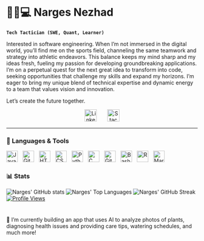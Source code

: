# 🧙‍♂️💻 Narges Nezhad 

**`Tech Tactician (SWE, Quant, Learner)`**

Interested in software engineering. When I’m not immersed in the digital world, you’ll find me on the sports field, channeling the same teamwork and strategy into athletic endeavors. This balance keeps my mind sharp and my ideas fresh, fueling my passion for developing groundbreaking applications. I’m on a perpetual quest for the next great idea to transform into code, seeking opportunities that challenge my skills and expand my horizons. I’m eager to bring my unique blend of technical expertise and dynamic energy to a team that values vision and innovation.

Let’s create the future together.

<!-- Social icons section -->
<p align="center">
  <a href="https://www.linkedin.com/in/narges-movahedian-nezhad/"><img width="32px" alt="LinkedIn" title="LinkedIn" src="https://i.imgur.com/yRpa1dQ.png"/></a>
  &#8287;&#8287;&#8287;&#8287;&#8287;
  <a href="https://stackoverflow.com/users/21972743/narges-m"><img width="32px" alt="Stack Overflow" title="Stack Overflow" src="https://cdn2.iconfinder.com/data/icons/social-icons-color/512/stackoverflow-1024.png"/></a>
</p>

---

### 🧰 Languages & Tools

<img align="left" alt="Java" width="30px" style="padding-right:10px;" src="https://cdn.jsdelivr.net/gh/devicons/devicon/icons/java/java-original.svg"/>
<img align="left" alt="Git" width="30px" style="padding-right:10px;" src="https://cdn.jsdelivr.net/gh/devicons/devicon/icons/git/git-original.svg" />
<img align="left" alt="HTML" width="30px" style="padding-right:10px;" src="https://cdn.jsdelivr.net/gh/devicons/devicon/icons/html5/html5-plain.svg" />
<img align="left" alt="CSS" width="30px" style="padding-right:10px;" src="https://cdn.jsdelivr.net/gh/devicons/devicon/icons/css3/css3-plain.svg" />
<img align="left" alt="Python" width="30px" style="padding-right:10px;" src="https://cdn.jsdelivr.net/gh/devicons/devicon/icons/python/python-plain.svg" />
<img align="left" alt="C" width="30px" style="padding-right:10px;" src="https://www.kindpng.com/picc/m/403-4039227_c-language-logo-png-transparent-png.png" />
<img align="left" alt="GitHub" width="30px" style="padding-right:10px;" src="https://cdn.jsdelivr.net/gh/devicons/devicon/icons/github/github-original.svg" />
<img align="left" alt="Bash" width="30px" style="padding-right:10px;" src="https://cdn.jsdelivr.net/gh/devicons/devicon/icons/bash/bash-original.svg" />
<img align="left" alt="R" width="30px" style="padding-right:10px;" src="https://workingnation.com/wp-content/uploads/2018/05/R_logo.svg_.png" />
<img align="left" alt="Markdown" width="30px" style="padding-right:10px;" src="https://www.markdownguide.org/assets/images/markdown-guide-og.jpg" />
<br />

#

### 📊 Stats

![Narges' GitHub stats](https://github-readme-stats.vercel.app/api?username=nargesmn100&show_icons=true&theme=gruvbox)
![Narges' Top Languages](https://github-readme-stats.vercel.app/api/top-langs/?username=nargesmn100&theme=radical&hide_border=false&include_all_commits=false&count_private=true&layout=compact&langs_count=10&hide=html,css&custom_title=Top%20Languages%20by%20Percentage&exclude_repo=your-excluded-repo&show_icons=true&locale=en&title_color=FF5F6D&text_color=00A86B&bg_color=282C34&hide_title=false&hide_border=false&show_owner=false)
![Narges' GitHub Streak](https://github-readme-streak-stats.herokuapp.com/?user=nargesmn100&theme=radical&hide_border=false)
[![Profile Views](https://visitcount.itsvg.in/api?id=nargesmn100&label=Profile%20Views&color=5&icon=0&pretty=false)](https://visitcount.itsvg.in)



#

🔭 I’m currently building an app that uses AI to analyze photos of plants, diagnosing health issues and providing care tips, watering schedules, and much more!
